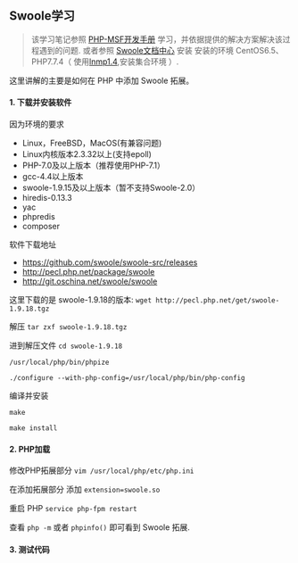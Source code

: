 ## Swoole学习 

> 该学习笔记参照 [PHP-MSF开发手册](https://legacy.gitbook.com/book/pinguo/php-msf-docs/details) 学习，并依据提供的解决方案解决该过程遇到的问题.
> 或者参照 [Swoole文档中心](https://wiki.swoole.com/wiki/page/1.html) 安装
> 安装的环境 CentOS6.5、PHP7.7.4（ 使用[lnmp1.4](https://lnmp.org/),安装集合环境 ）.

这里讲解的主要是如何在 PHP 中添加 Swoole 拓展。

#### 1. 下载并安装软件

因为环境的要求

* Linux，FreeBSD，MacOS(有兼容问题)
* Linux内核版本2.3.32以上(支持epoll)
* PHP-7.0及以上版本（推荐使用PHP-7.1）
* gcc-4.4以上版本
* swoole-1.9.15及以上版本（暂不支持Swoole-2.0）
* hiredis-0.13.3
* yac
* phpredis
* composer

软件下载地址

* https://github.com/swoole/swoole-src/releases
* http://pecl.php.net/package/swoole
* http://git.oschina.net/swoole/swoole

这里下载的是 swoole-1.9.18的版本: `wget http://pecl.php.net/get/swoole-1.9.18.tgz`

解压 `tar zxf swoole-1.9.18.tgz`

进到解压文件 `cd swoole-1.9.18`

`/usr/local/php/bin/phpize`

`./configure --with-php-config=/usr/local/php/bin/php-config`

编译并安装

`make`

`make install`

#### 2. PHP加载

修改PHP拓展部分 `vim /usr/local/php/etc/php.ini`

在添加拓展部分 添加 `extension=swoole.so` 

重启 PHP `service php-fpm restart`

查看 `php -m` 或者 `phpinfo()` 即可看到 Swoole 拓展.

#### 3. 测试代码





